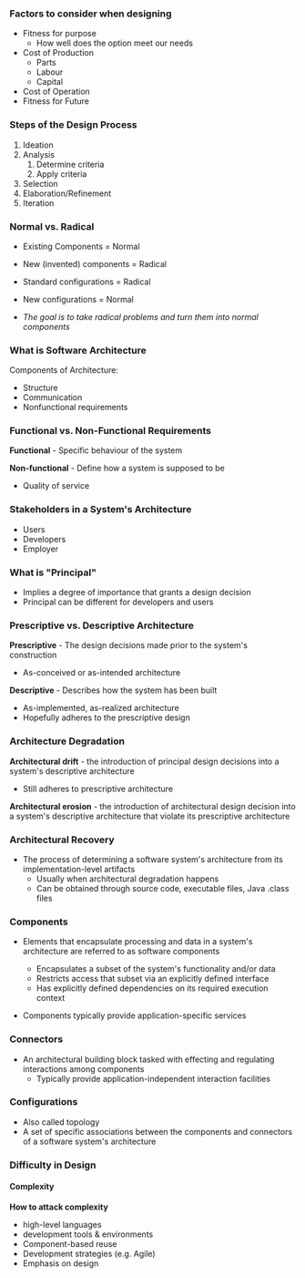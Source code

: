 ### Factors to consider when designing
- Fitness for purpose
    - How well does the option meet our needs
- Cost of Production
    - Parts
    - Labour
    - Capital
- Cost of Operation
- Fitness for Future

### Steps of the Design Process

1. Ideation
2. Analysis
    1. Determine criteria
    2. Apply criteria
3. Selection
4. Elaboration/Refinement
5. Iteration


### Normal vs. Radical

- Existing Components = Normal
- New (invented) components = Radical
- Standard configurations = Radical
- New configurations = Normal

- *The goal is to take radical problems and turn them into normal components*


### What is Software Architecture

Components of Architecture:
- Structure
- Communication
- Nonfunctional requirements

### Functional vs. Non-Functional Requirements

**Functional** - Specific behaviour of the system

**Non-functional** - Define how a system is supposed to be
- Quality of service

### Stakeholders in a System's Architecture

- Users
- Developers
- Employer

### What is "Principal"

- Implies a degree of importance that grants a design decision
- Principal can be different for developers and users

### Prescriptive vs. Descriptive Architecture

**Prescriptive** - The design decisions made prior to the system's construction
- As-conceived or as-intended architecture

**Descriptive** - Describes how the system has been built
- As-implemented, as-realized architecture
- Hopefully adheres to the prescriptive design

### Architecture Degradation

**Architectural drift** - the introduction of principal design decisions into a system's descriptive architecture
- Still adheres to prescriptive architecture

**Architectural erosion** - the introduction of architectural design decision into a system's descriptive architecture that violate its prescriptive architecture


### Architectural Recovery

- The process of determining a software system's architecture from its implementation-level artifacts
    - Usually when architectural degradation happens
    - Can be obtained through source code, executable files, Java .class files
    
### Components

- Elements that encapsulate processing and data in a system's architecture are referred to as software components

    - Encapsulates a subset of the system's functionality and/or data
    - Restricts access that subset via an explicitly defined interface
    - Has explicitly defined dependencies on its required execution context
    
- Components typically provide application-specific services

### Connectors

- An architectural building block tasked with effecting and regulating interactions among components
    - Typically provide application-independent interaction facilities

### Configurations

- Also called topology
- A set of specific associations between the components and connectors of a software system's architecture

### Difficulty in Design

#### Complexity

**How to attack complexity**
- high-level languages
- development tools & environments
- Component-based reuse
- Development strategies (e.g. Agile)
- Emphasis on design